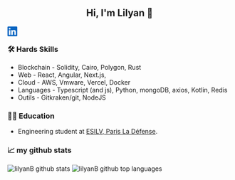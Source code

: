 <div  align="center">
	<h2>
		Hi, I'm Lilyan 👋
	</h2>
</div>
<!--
<a href="https://discord.gg/lilyanB">
  <img align="left" alt="Lilyan's Discord" width="22px" src="https://github.com/lilyanB/lilyanB/blob/main/image/discord.svg" />
</a>
-->
<a href="https://www.linkedin.com/in/lilyanB/">
  <img align="left" alt="Lilyan's LinkedIN" width="22px" src="https://github.com/lilyanB/lilyanB/blob/main/image/linkedin.svg" />
</a>

<br />

### 🛠️ Hards Skills

- Blockchain - Solidity, Cairo, Polygon, Rust
- Web - React, Angular, Next.js,
- Cloud - AWS, Vmware, Vercel, Docker
- Languages - Typescript (and js), Python, mongoDB, axios, Kotlin, Redis
- Outils -  Gitkraken/git, NodeJS

### 👨‍🎓 Education

- Engineering student at [ESILV, Paris La Défense](https://www.esilv.fr/).

### 📈 my github stats
<div>
<img  height="180em"  src="https://github-readme-stats.vercel.app/api?username=lilyanB&show_icons=true&theme=merko&count_private=true"  alt="lilyanB github stats"  />
<img  height="180em"  src="https://github-readme-stats.vercel.app/api/top-langs/?username=lilyanB&theme=merko&layout=compact"  alt="lilyanB github top languages"  />
</div>

<!--
![](https://visitor-badge.glitch.me/badge?page_id=lilyanB)

**lilyanB/lilyanB** is a ✨ _special_ ✨ repository because its `README.md` (this file) appears on your GitHub profile.

Here are some ideas to get you started:

- 🔭 I’m currently working on ...
- 🌱 I’m currently learning ...
- 👯 I’m looking to collaborate on ...
- 🤔 I’m looking for help with ...
- 💬 Ask me about ...
- 📫 How to reach me: ...
- 😄 Pronouns: ...
- ⚡ Fun fact: ...
-->

